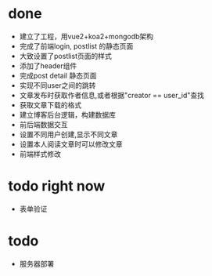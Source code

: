 # done
- 建立了工程，用vue2+koa2+mongodb架构
- 完成了前端login, postlist 的静态页面
- 大致设置了postlist页面的样式
- 添加了header组件
- 完成post detail 静态页面
- 实现不同user之间的跳转
- 文章发布时获取作者信息,或者根据"creator == user_id"查找
- 获取文章下载的格式
- 建立博客后台逻辑，构建数据库
- 前后端数据交互
- 设置不同用户创建,显示不同文章
- 设置本人阅读文章时可以修改文章
- 前端样式修改

# todo right now
-  表单验证

# todo

- 服务器部署
